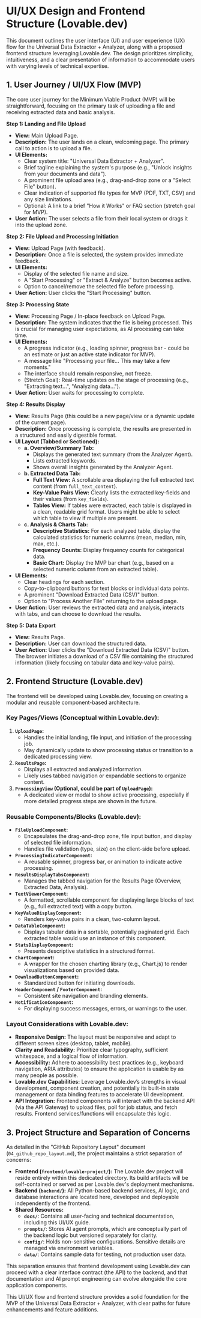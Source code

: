 # UI/UX Design and Frontend Structure (Lovable.dev)

This document outlines the user interface (UI) and user experience (UX) flow for the Universal Data Extractor + Analyzer, along with a proposed frontend structure leveraging Lovable.dev. The design prioritizes simplicity, intuitiveness, and a clear presentation of information to accommodate users with varying levels of technical expertise.

## 1. User Journey / UI/UX Flow (MVP)

The core user journey for the Minimum Viable Product (MVP) will be straightforward, focusing on the primary task of uploading a file and receiving extracted data and basic analysis.

**Step 1: Landing and File Upload**
*   **View:** Main Upload Page.
*   **Description:** The user lands on a clean, welcoming page. The primary call to action is to upload a file.
*   **UI Elements:**
    *   Clear system title: "Universal Data Extractor + Analyzer".
    *   Brief tagline explaining the system's purpose (e.g., "Unlock insights from your documents and data").
    *   A prominent file upload area (e.g., drag-and-drop zone or a "Select File" button).
    *   Clear indication of supported file types for MVP (PDF, TXT, CSV) and any size limitations.
    *   Optional: A link to a brief "How it Works" or FAQ section (stretch goal for MVP).
*   **User Action:** The user selects a file from their local system or drags it into the upload zone.

**Step 2: File Upload and Processing Initiation**
*   **View:** Upload Page (with feedback).
*   **Description:** Once a file is selected, the system provides immediate feedback.
*   **UI Elements:**
    *   Display of the selected file name and size.
    *   A "Start Processing" or "Extract & Analyze" button becomes active.
    *   Option to cancel/remove the selected file before processing.
*   **User Action:** User clicks the "Start Processing" button.

**Step 3: Processing State**
*   **View:** Processing Page / In-place feedback on Upload Page.
*   **Description:** The system indicates that the file is being processed. This is crucial for managing user expectations, as AI processing can take time.
*   **UI Elements:**
    *   A progress indicator (e.g., loading spinner, progress bar - could be an estimate or just an active state indicator for MVP).
    *   A message like "Processing your file... This may take a few moments."
    *   The interface should remain responsive, not freeze.
    *   (Stretch Goal): Real-time updates on the stage of processing (e.g., "Extracting text...", "Analyzing data...").
*   **User Action:** User waits for processing to complete.

**Step 4: Results Display**
*   **View:** Results Page (this could be a new page/view or a dynamic update of the current page).
*   **Description:** Once processing is complete, the results are presented in a structured and easily digestible format.
*   **UI Layout (Tabbed or Sectioned):**
    *   **a. Overview/Summary Tab:**
        *   Displays the generated text summary (from the Analyzer Agent).
        *   Lists extracted keywords.
        *   Shows overall insights generated by the Analyzer Agent.
    *   **b. Extracted Data Tab:**
        *   **Full Text View:** A scrollable area displaying the full extracted text content (from `full_text_content`).
        *   **Key-Value Pairs View:** Clearly lists the extracted key-fields and their values (from `key_fields`).
        *   **Tables View:** If tables were extracted, each table is displayed in a clean, readable grid format. Users might be able to select which table to view if multiple are present.
    *   **c. Analysis & Charts Tab:**
        *   **Descriptive Statistics:** For each analyzed table, display the calculated statistics for numeric columns (mean, median, min, max, etc.).
        *   **Frequency Counts:** Display frequency counts for categorical data.
        *   **Basic Chart:** Display the MVP bar chart (e.g., based on a selected numeric column from an extracted table).
*   **UI Elements:**
    *   Clear headings for each section.
    *   Copy-to-clipboard buttons for text blocks or individual data points.
    *   A prominent "Download Extracted Data (CSV)" button.
    *   Option to "Process Another File" returning to the upload page.
*   **User Action:** User reviews the extracted data and analysis, interacts with tabs, and can choose to download the results.

**Step 5: Data Export**
*   **View:** Results Page.
*   **Description:** User can download the structured data.
*   **User Action:** User clicks the "Download Extracted Data (CSV)" button. The browser initiates a download of a CSV file containing the structured information (likely focusing on tabular data and key-value pairs).

## 2. Frontend Structure (Lovable.dev)

The frontend will be developed using Lovable.dev, focusing on creating a modular and reusable component-based architecture.

### Key Pages/Views (Conceptual within Lovable.dev):

1.  **`UploadPage`:**
    *   Handles the initial landing, file input, and initiation of the processing job.
    *   May dynamically update to show processing status or transition to a dedicated processing view.
2.  **`ResultsPage`:**
    *   Displays all extracted and analyzed information.
    *   Likely uses tabbed navigation or expandable sections to organize content.
3.  **`ProcessingView` (Optional, could be part of `UploadPage`):**
    *   A dedicated view or modal to show active processing, especially if more detailed progress steps are shown in the future.

### Reusable Components/Blocks (Lovable.dev):

*   **`FileUploadComponent`:**
    *   Encapsulates the drag-and-drop zone, file input button, and display of selected file information.
    *   Handles file validation (type, size) on the client-side before upload.
*   **`ProcessingIndicatorComponent`:**
    *   A reusable spinner, progress bar, or animation to indicate active processing.
*   **`ResultsDisplayTabsComponent`:**
    *   Manages the tabbed navigation for the Results Page (Overview, Extracted Data, Analysis).
*   **`TextViewerComponent`:**
    *   A formatted, scrollable component for displaying large blocks of text (e.g., full extracted text) with a copy button.
*   **`KeyValueDisplayComponent`:**
    *   Renders key-value pairs in a clean, two-column layout.
*   **`DataTableComponent`:**
    *   Displays tabular data in a sortable, potentially paginated grid. Each extracted table would use an instance of this component.
*   **`StatsDisplayComponent`:**
    *   Presents descriptive statistics in a structured format.
*   **`ChartComponent`:**
    *   A wrapper for the chosen charting library (e.g., Chart.js) to render visualizations based on provided data.
*   **`DownloadButtonComponent`:**
    *   Standardized button for initiating downloads.
*   **`HeaderComponent` / `FooterComponent`:**
    *   Consistent site navigation and branding elements.
*   **`NotificationComponent`:**
    *   For displaying success messages, errors, or warnings to the user.

### Layout Considerations with Lovable.dev:

*   **Responsive Design:** The layout must be responsive and adapt to different screen sizes (desktop, tablet, mobile).
*   **Clarity and Readability:** Prioritize clear typography, sufficient whitespace, and a logical flow of information.
*   **Accessibility:** Adhere to accessibility best practices (e.g., keyboard navigation, ARIA attributes) to ensure the application is usable by as many people as possible.
*   **Lovable.dev Capabilities:** Leverage Lovable.dev’s strengths in visual development, component creation, and potentially its built-in state management or data binding features to accelerate UI development.
*   **API Integration:** Frontend components will interact with the backend API (via the API Gateway) to upload files, poll for job status, and fetch results. Frontend services/functions will encapsulate this logic.

## 3. Project Structure and Separation of Concerns

As detailed in the "GitHub Repository Layout" document (`04_github_repo_layout.md`), the project maintains a strict separation of concerns:

*   **Frontend (`frontend/lovable-project/`):** The Lovable.dev project will reside entirely within this dedicated directory. Its build artifacts will be self-contained or served as per Lovable.dev's deployment mechanisms.
*   **Backend (`backend/`):** All Python-based backend services, AI logic, and database interactions are located here, developed and deployable independently of the frontend.
*   **Shared Resources:**
    *   **`docs/`**: Contains all user-facing and technical documentation, including this UI/UX guide.
    *   **`prompts/`**: Stores AI agent prompts, which are conceptually part of the backend logic but versioned separately for clarity.
    *   **`config/`**: Holds non-sensitive configurations. Sensitive details are managed via environment variables.
    *   **`data/`**: Contains sample data for testing, not production user data.

This separation ensures that frontend development using Lovable.dev can proceed with a clear interface contract (the API) to the backend, and that documentation and AI prompt engineering can evolve alongside the core application components.

This UI/UX flow and frontend structure provides a solid foundation for the MVP of the Universal Data Extractor + Analyzer, with clear paths for future enhancements and feature additions.
